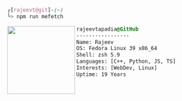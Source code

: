 ```css
┌[rajeevt@git]-(~)
└> npm run mefetch
```
 

<div style="display:block;text-align:left"><img align="left" src="https://upload.wikimedia.org/wikipedia/commons/thumb/4/41/Fedora_icon_%282021%29.svg/1200px-Fedora_icon_%282021%29.svg.png" border="0" style="width:156px;">
  
  ```css
  rajeevtapadia@GitHub
  -----------------
  Name: Rajeev
  OS: Fedora Linux 39 x86_64
  Shell: zsh 5.9
  Languages: [C++, Python, JS, TS]
  Interests: [WebDev, Linux]
  Uptime: 19 Years
  ```
</div>
